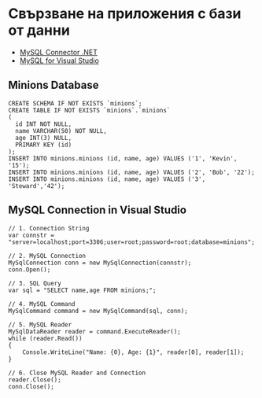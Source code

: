 # Свързване на приложения с бази от данни
- [MySQL Connector .NET](https://dev.mysql.com/downloads/connector/net/)
- [MySQL for Visual Studio](https://dev.mysql.com/downloads/windows/visualstudio/)

## Minions Database
```
CREATE SCHEMA IF NOT EXISTS `minions`;
CREATE TABLE IF NOT EXISTS `minions`.`minions` 
(
  id INT NOT NULL,
  name VARCHAR(50) NOT NULL,
  age INT(3) NULL,
  PRIMARY KEY (id)
);
INSERT INTO minions.minions (id, name, age) VALUES ('1', 'Kevin', '15');
INSERT INTO minions.minions (id, name, age) VALUES ('2', 'Bob', '22');
INSERT INTO minions.minions (id, name, age) VALUES ('3', 'Steward','42');
```

##  MySQL Connection in Visual Studio 
```
// 1. Connection String
var connstr = "server=localhost;port=3306;user=root;password=root;database=minions";

// 2. MySQL Connection
MySqlConnection conn = new MySqlConnection(connstr);
conn.Open();

// 3. SQL Query
var sql = "SELECT name,age FROM minions;";

// 4. MySQL Command
MySqlCommand command = new MySqlCommand(sql, conn);

// 5. MySQL Reader
MySqlDataReader reader = command.ExecuteReader();
while (reader.Read())
{
	Console.WriteLine("Name: {0}, Age: {1}", reader[0], reader[1]);
}

// 6. Close MySQL Reader and Connection
reader.Close();
conn.Close();
```